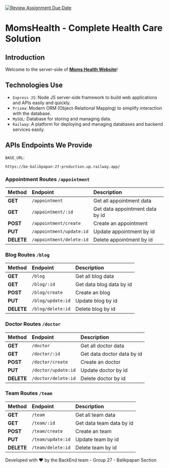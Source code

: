 [![Review Assignment Due Date](https://classroom.github.com/assets/deadline-readme-button-24ddc0f5d75046c5622901739e7c5dd533143b0c8e959d652212380cedb1ea36.svg)](https://classroom.github.com/a/yZWC7OmO)

# MomsHealth - Complete Health Care Solution

## Introduction

Welcome to the server-side of [**Moms Health Website**](https://kampus-merdeka-software-engineering.github.io/FE-Balikpapan-27/)! 

## Technologies Use

- `Express JS`: Node JS server-side framework to build web applications and APIs easily and quickly.
- `Prisma`: Modern ORM (Object-Relational Mapping) to simplify interaction with the database.
- `MySQL`: Database for storing and managing data.
- `Railway`:  A platform for deploying and managing databases and backend services easily.

## APIs Endpoints We Provide

`BASE_URL`:
```
https://be-balikpapan-27-production.up.railway.app/
```

### Appointment Routes `/appointment`

| Method | Endpoint | Description |
| :--- | :--- | :--- |
| **GET** | `/appointment` | Get all appointment data |
| **GET** | `/appointment/:id` | Get data appointment data by id |
| **POST** | `/appointment/create` | Create an appointment |
| **PUT** | `/appointment/update:id` | Update appointment by id |
| **DELETE** | `/appointment/delete:id` | Delete appointment by id |

### Blog Routes `/blog`

| Method | Endpoint | Description |
| :--- | :--- | :--- |
| **GET** | `/blog` | Get all blog data |
| **GET** | `/blog/:id` | Get data blog data by id |
| **POST** | `/blog/create` | Create an blog |
| **PUT** | `/blog/update:id` | Update blog by id |
| **DELETE** | `/blog/delete:id` | Delete blog by id |

### Doctor Routes `/doctor`

| Method | Endpoint | Description |
| :--- | :--- | :--- |
| **GET** | `/doctor` | Get all doctor data |
| **GET** | `/doctor/:id` | Get data doctor data by id |
| **POST** | `/doctor/create` | Create an doctor |
| **PUT** | `/doctor/update:id` | Update doctor by id |
| **DELETE** | `/doctor/delete:id` | Delete doctor by id |

### Team Routes `/team`

| Method | Endpoint | Description |
| :--- | :--- | :--- |
| **GET** | `/team` | Get all team data |
| **GET** | `/team/:id` | Get data team data by id |
| **POST** | `/team/create` | Create an team |
| **PUT** | `/team/update:id` | Update team by id |
| **DELETE** | `/team/delete:id` | Delete team by id |

Developed with ❤️ by the BackEnd team - Group 27 - Balikpapan Section
